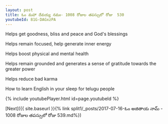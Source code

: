 ```yaml
---
layout: post
title: ఓం మహా దేవయ్య నమః- 1008 రోజుల తపస్సులో రోజు  530
youtubeId: 81G-DAGxzPA
---
```

 
 
Helps get goodness, bliss and peace and God's blessings
 
Helps remain focused, help generate inner energy 
 
Helps boost physical and mental health 
 
Helps remain grounded and generates a sense of gratitude towards the greater power 
 
Helps reduce bad karma
 
How to learn English in your sleep for telugu people
 
 
 
 


{% include youtubePlayer.html id=page.youtubeId %}
 
[Next]({{ site.baseurl }}{% link split1/_posts/2017-07-16-ఓం అజితాయ నామ్ - 1008 రోజుల తపస్సులో రోజు  539.md%})
 

